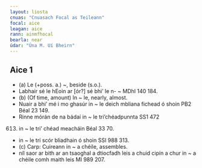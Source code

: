 ```yaml
---
layout: liosta
cnuas: "Cnuasach Focal as Teileann"
focal: aice
leagan: aice
rann: ainmfhocal
bearla: near
údar: "Úna M. Uí Bheirn"
---
```


## Aice 1

* (a) Le (+poss. a.) ~, beside (s.o.). 
* Labhair sé le hEoin ar [ór?] sé bhi’ le n- ~ MDhl
140 184. 
* (b) (Of time, amount) In ~ le, nearly, almost. 
* Nuair a bhi’ mé i mo ghasúr in ~ le deich
mbliana fichead ó shoin PB2 Béal 23 149. 
* Rinne mórán de na bádaí in ~ le tri’chéadpunnta SS1 472
613. in ~ le tri’ chéad meacháin Béal 33 70.
*  in ~ le trí scór bliadhain ó shoin SSI 988 313.
* (c) Carp: Cuireann in ~ a chéile, assembles.
*  níl saor ar bith ar an tsaoghal a dtiocfadh leis a chuid cipín a chur
in ~ a chéile comh maith leis MI 989 207. 
